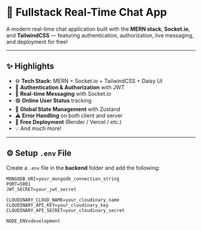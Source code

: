# 💬 Fullstack Real-Time Chat App

A modern real-time chat application built with the **MERN stack**, **Socket.io**, and **TailwindCSS** — featuring authentication, authorization, live messaging, and deployment for free!

---

## ✨ Highlights

- ⚙️ **Tech Stack:** MERN + Socket.io + TailwindCSS + Daisy UI  
- 🔐 **Authentication & Authorization** with JWT  
- 💬 **Real-time Messaging** with Socket.io  
- 🟢 **Online User Status** tracking  
- 🧠 **Global State Management** with Zustand  
- ⚠️ **Error Handling** on both client and server  
- 🚀 **Free Deployment** (Render / Vercel / etc.)  
- 💡 And much more!

---

## ⚙️ Setup `.env` File

Create a `.env` file in the **backend** folder and add the following:

```env
MONGODB_URI=your_mongodb_connection_string
PORT=5001
JWT_SECRET=your_jwt_secret

CLOUDINARY_CLOUD_NAME=your_cloudinary_name
CLOUDINARY_API_KEY=your_cloudinary_key
CLOUDINARY_API_SECRET=your_cloudinary_secret

NODE_ENV=development


